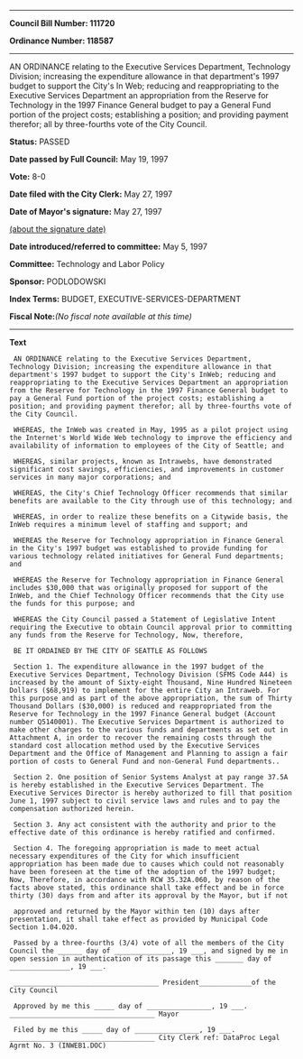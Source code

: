 

********

**Council Bill Number: 111720**
   
**Ordinance Number: 118587**
********

 AN ORDINANCE relating to the Executive Services Department, Technology Division; increasing the expenditure allowance in that department's 1997 budget to support the City's In Web; reducing and reappropriating to the Executive Services Department an appropriation from the Reserve for Technology in the 1997 Finance General budget to pay a General Fund portion of the project costs; establishing a position; and providing payment therefor; all by three-fourths vote of the City Council.

**Status:** PASSED
   
**Date passed by Full Council:** May 19, 1997
   
**Vote:** 8-0
   
**Date filed with the City Clerk:** May 27, 1997
   
**Date of Mayor's signature:** May 27, 1997
   
[(about the signature date)](/~public/approvaldate.htm)
   
   
   
**Date introduced/referred to committee:** May 5, 1997
   
**Committee:** Technology and Labor Policy
   
**Sponsor:** PODLODOWSKI
   
   
**Index Terms:** BUDGET, EXECUTIVE-SERVICES-DEPARTMENT

**Fiscal Note:**_(No fiscal note available at this time)_

********

**Text**
   
```
 AN ORDINANCE relating to the Executive Services Department, Technology Division; increasing the expenditure allowance in that department's 1997 budget to support the City's InWeb; reducing and reappropriating to the Executive Services Department an appropriation from the Reserve for Technology in the 1997 Finance General budget to pay a General Fund portion of the project costs; establishing a position; and providing payment therefor; all by three-fourths vote of the City Council.

 WHEREAS, the InWeb was created in May, 1995 as a pilot project using the Internet's World Wide Web technology to improve the efficiency and availability of information to employees of the City of Seattle; and

 WHEREAS, similar projects, known as Intrawebs, have demonstrated significant cost savings, efficiencies, and improvements in customer services in many major corporations; and

 WHEREAS, the City's Chief Technology Officer recommends that similar benefits are available to the City through use of this technology; and

 WHEREAS, in order to realize these benefits on a Citywide basis, the InWeb requires a minimum level of staffing and support; and

 WHEREAS the Reserve for Technology appropriation in Finance General in the City's 1997 budget was established to provide funding for various technology related initiatives for General Fund departments; and

 WHEREAS the Reserve for Technology appropriation in Finance General includes $30,000 that was originally proposed for support of the InWeb, and the Chief Technology Officer recommends that the City use the funds for this purpose; and

 WHEREAS the City Council passed a Statement of Legislative Intent requiring the Executive to obtain Council approval prior to committing any funds from the Reserve for Technology, Now, therefore,

 BE IT ORDAINED BY THE CITY OF SEATTLE AS FOLLOWS

 Section 1. The expenditure allowance in the 1997 budget of the Executive Services Department, Technology Division (SFMS Code A44) is increased by the amount of Sixty-eight Thousand, Nine Hundred Nineteen Dollars ($68,919) to implement for the entire City an Intraweb. For this purpose and as part of the above appropriation, the sum of Thirty Thousand Dollars ($30,000) is reduced and reappropriated from the Reserve for Technology in the 1997 Finance General budget (Account number Q5140001). The Executive Services Department is authorized to make other charges to the various funds and departments as set out in Attachment A, in order to recover the remaining costs through the standard cost allocation method used by the Executive Services Department and the Office of Management and Planning to assign a fair portion of costs to General Fund and non-General Fund departments..

 Section 2. One position of Senior Systems Analyst at pay range 37.5A is hereby established in the Executive Services Department. The Executive Services Director is hereby authorized to fill that position June 1, 1997 subject to civil service laws and rules and to pay the compensation authorized herein.

 Section 3. Any act consistent with the authority and prior to the effective date of this ordinance is hereby ratified and confirmed.

 Section 4. The foregoing appropriation is made to meet actual necessary expenditures of the City for which insufficient appropriation has been made due to causes which could not reasonably have been foreseen at the time of the adoption of the 1997 budget; Now, Therefore, in accordance with RCW 35.32A.060, by reason of the facts above stated, this ordinance shall take effect and be in force thirty (30) days from and after its approval by the Mayor, but if not

 approved and returned by the Mayor within ten (10) days after presentation, it shall take effect as provided by Municipal Code Section 1.04.020.

 Passed by a three-fourths (3/4) vote of all the members of the City Council the ______ day of ______________, 19 ___, and signed by me in open session in authentication of its passage this _______ day of _______________, 19 ___.

 ____________________________________ President_____________of the City Council

 Approved by me this _____ day of ________________, 19 ___. ____________________________________ Mayor

 Filed by me this _____ day of ________________, 19 ___. ____________________________________ City Clerk ref: DataProc Legal Agrmt No. 3 (INWEB1.DOC)

```
